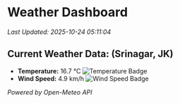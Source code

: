 
# Weather Dashboard

_Last Updated: 2025-10-24 05:11:04_

## Current Weather Data: (Srinagar, JK)
- **Temperature:** 16.7 °C ![Temperature Badge](https://img.shields.io/badge/Temperature-Low%20Temp-blue)
- **Wind Speed:** 4.9 km/h ![Wind Speed Badge](https://img.shields.io/badge/Wind%20Speed-Light%20Wind-blue)

*Powered by Open-Meteo API*
